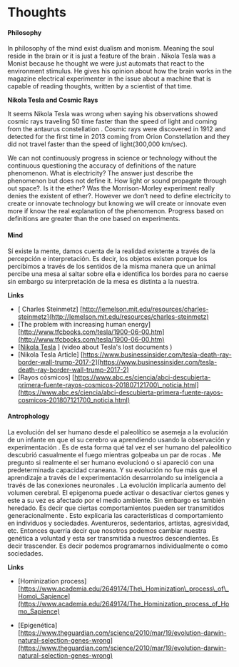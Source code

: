 # Thoughts

#### Philosophy

In philosophy of the mind exist dualism and monism. Meaning the soul reside in the brain or it is just a feature of the brain . Nikola Tesla was a Monist because he thought we were just automats that react to the environment stimulus. He gives his opinion about how the brain works in the magazine electrical experimenter in the issue about a machine that is capable of reading thoughts, written by a scientist of that time.

**Nikola Tesla and Cosmic Rays**

It seems Nikola Tesla was wrong when saying his observations showed cosmic rays traveling 50 time faster than the speed of light and coming from the antaurus constellation . Cosmic rays were discovered in 1912 and detected for the first time in 2013 coming from Orion Constellation and they did not travel faster than the speed of light\(300,000 km/sec\).  

We can not continuously progress in science or technology without the continuous questioning the accuracy of definitions of the nature phenomenon. What is electricity? The answer just describe the phenomenon but does not define it. How light or sound propagate through out space?. Is it the ether? Was the Morrison-Morley experiment really denies the existent of ether?. However we don’t need to define electricity to create or innovate technology but knowing we will create or innovate even more if know the real explanation of the phenomenon. Progress based on definitions are greater than the one based on experiments.

#### Mind

Sí existe la mente, damos cuenta de la realidad existente a través de la percepción e interpretación. Es decir, los objetos existen porque los percibimos a través de los sentidos de la misma manera que un animal percibe una mesa al saltar sobre ella e identifica los bordes para no caerse sin embargo su interpretación de la mesa es distinta a la nuestra. 

**Links**

* \[ Charles Steinmetz\] [http://lemelson.mit.edu/resources/charles-steinmetz](http://lemelson.mit.edu/resources/charles-steinmetz)
* \[The problem with increasing human energy\] [http://www.tfcbooks.com/tesla/1900-06-00.htm](http://www.tfcbooks.com/tesla/1900-06-00.htm)
* \[[Nikola Tesla](https://www.youtube.com/watch?v=TZZywivrUw4&feature=share) \] \(video about Tesla's lost documents \)
* \[Nikola Tesla Article\] [https://www.businessinsider.com/tesla-death-ray-border-wall-trump-2017-2](https://www.businessinsider.com/tesla-death-ray-border-wall-trump-2017-2)
* \[Rayos cósmicos\] [https://www.abc.es/ciencia/abci-descubierta-primera-fuente-rayos-cosmicos-201807121700\_noticia.html](https://www.abc.es/ciencia/abci-descubierta-primera-fuente-rayos-cosmicos-201807121700_noticia.html)

#### Antrophology

La evolución del ser humano desde el paleolítico se asemeja a la evolución de un infante en que el su cerebro va aprendiendo usando la observación y experimentación . Es de esta forma qué tal vez el ser humano del paleolítico descubrió casualmente el fuego mientras golpeaba un par de rocas . Me pregunto si realmente el ser humano evolucionó o si apareció con una predeterminada capacidad craneana. Y su evolución no fue más que el aprendizaje a través de l experimentación desarrrolando su inteligencia a través de las conexiones neuronales . La evolución implicaría aumento del volumen cerebral. El epigenoma puede activar o desactivar ciertos genes y este a su vez es afectado por el medio ambiente. Sin embargo es también heredado. Es decir que ciertas comportamientos pueden ser transmitidos generacionalmente . Esto explicaria las características d comportamiento en individuos y sociedades. Aventureros, sedentarios, artistas, agresividad, etc. Entonces querría decir que nosotros podemos cambiar nuestra genética a voluntad y esta ser transmitida a nuestros descendientes. Es decir trascender. Es decir podemos programarnos individualmente o como sociedades.

**Links**

* \[Hominization process\] [https://www.academia.edu/2649174/The\_Hominization\_process\_of\_Homo\_Sapience](https://www.academia.edu/2649174/The_Hominization_process_of_Homo_Sapience)



* \[Epigenética\] [https://www.theguardian.com/science/2010/mar/19/evolution-darwin-natural-selection-genes-wrong](https://www.theguardian.com/science/2010/mar/19/evolution-darwin-natural-selection-genes-wrong)


